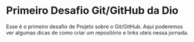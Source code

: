 # Primeiro Desafio Git/GitHub da Dio
Esse é o primeiro desafio de Projeto sobre o Git/GitHub. Aqui poderemos ver algumas dicas de como criar um repositório e links uteis nessa jornada.
